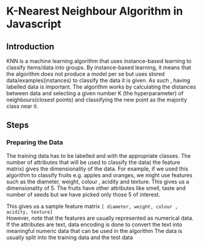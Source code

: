 # K-Nearest Neighbour Algorithm in Javascript

## Introduction
KNN is a machine learning algorithm that uses instance-based learning to classify items/data into groups. By instance-based learning, it means that the algorithm does not produce a model per se but uses stored 
data/examples(instances) to classify the data it is given. As such , having labelled data is important.
The algorithm works by calculating the distances between data and selecting a given number K (the hyperparameter) of neighbours(closest points) and classifying the new point as the majority class near it.

## Steps
### Preparing the Data
The training data has to be labelled and with the appropriate classes. The number of attributes that will be used to classify the data( the feature matrix) gives the dimensionality of the data. For example, if we
used this algorithm to classify fruits e.g. apples and oranges, we might use features such as the diameter, weight, colour , acidity and texture. This gives us a dimensionality of 5. The fruits have other attributes 
like smell, taste and number of seeds but we have picked only those 5 of interest.

This gives us a sample feature matrix
`[ diameter, weight, colour , acidity, texture]` <br>
However, note that the features are usually represented as numerical data. If the attributes are text, data encoding is done to convert the text into meaningful numeric data that can be used in the algorithm
The data is usually split into the training data and the test data
